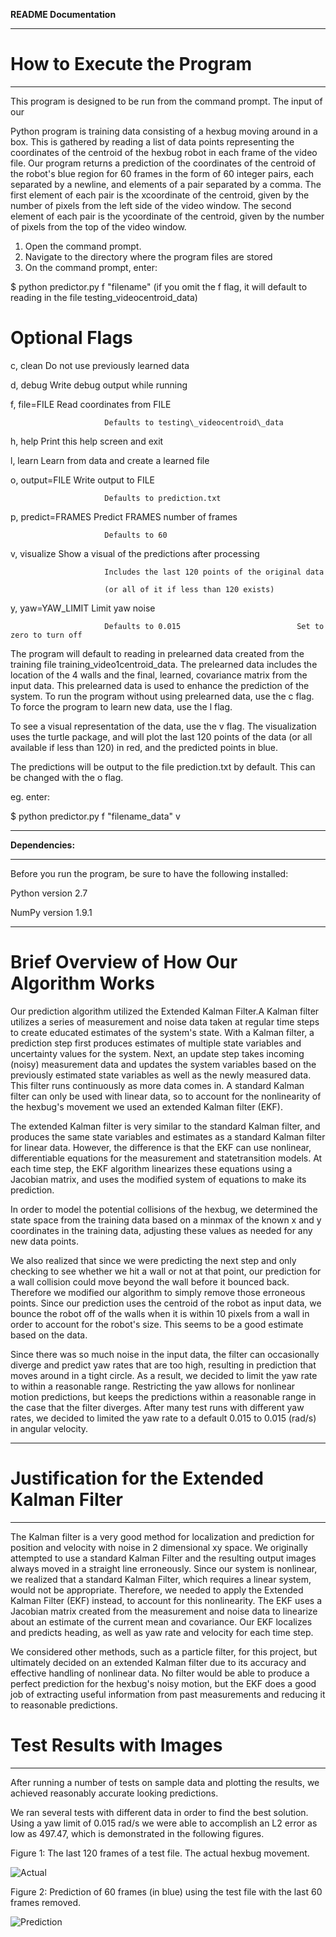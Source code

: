 **README Documentation**

** **

# How to Execute the Program

** **

This program is designed to be run from the command prompt.  The input of our

Python program is training data consisting of a hexbug moving around in a box. This is gathered by reading a list of data points representing the coordinates of the centroid of the hexbug robot in each frame of the video file. Our program returns a prediction of the coordinates of the centroid of the robot&#39;s blue region for 60 frames in the form of 60 integer pairs, each separated by a newline,  and elements of a pair separated by a comma.  The first element of each pair is the x­coordinate of the centroid, given by the number of pixels from the left side of the video window. The second element of each pair is the y­coordinate of the centroid, given by the number of pixels from the top of the video window.

1. Open the command prompt.
2. Navigate to the directory where the program files are stored
3. On the command prompt, enter:

$ python predictor.py ­f &quot;filename&quot;   (if you omit the ­f flag, it will default to reading in the file testing\_video­centroid\_data)

# Optional Flags

  ­c, ­­clean            Do not use previously learned data

  ­d, ­­debug            Write debug output while running

  ­f, ­­file=FILE        Read coordinates from FILE

                         Defaults to testing\_video­centroid\_data

  ­h, ­­help             Print this help screen and exit

  ­l, ­­learn            Learn from data and create a learned file

  ­o, ­­output=FILE      Write output to FILE

                         Defaults to prediction.txt

  ­p, ­­predict=FRAMES   Predict FRAMES number of frames

                         Defaults to 60

  ­v, ­­visualize        Show a visual of the predictions after processing

                         Includes the last 120 points of the original data

                         (or all of it if less than 120 exists)

  ­y, ­­yaw=YAW\_LIMIT    Limit yaw noise

                         Defaults to 0.015                          Set to zero to turn off

The program will default to reading in pre­learned data created from the training file training\_video1­centroid\_data.  The pre­learned data includes the location of the 4 walls and the final, learned, covariance matrix from the input data.  This pre­learned data is used to enhance the prediction of the system.  To run the program without using pre­learned data, use the ­c flag.  To force the program to learn new data, use the ­l flag.

To see a visual representation of the data, use the ­v flag.  The visualization uses the turtle package, and will plot the last 120 points of the data (or all available if less than 120) in red, and the predicted points in blue.

The predictions will be output to the file prediction.txt by default.  This can be changed with the ­o flag.

eg. enter:

$ python predictor.py ­f &quot;filename\_data&quot; ­v

** **

**Dependencies:**

** **

Before you run the program, be sure to have the following installed:

Python version 2.7

NumPy version 1.9.1

** **

# Brief Overview of How Our Algorithm Works

Our prediction algorithm utilized the Extended Kalman Filter.A Kalman filter utilizes a series of measurement and noise data taken at regular time steps to create educated estimates of the system&#39;s state. With a Kalman filter, a prediction step first produces estimates of multiple state variables and uncertainty values for the system. Next, an update step takes incoming (noisy) measurement data and updates the system variables based on the previously estimated state variables as well as the newly measured data. This filter runs continuously as more data comes in. A standard Kalman filter can only be used with linear data, so to account for the nonlinearity of the hexbug&#39;s movement we used an extended Kalman filter (EKF).

The extended Kalman filter is very similar to the standard Kalman filter, and produces the same state variables and estimates as a standard Kalman filter for linear data. However, the difference is that the EKF can use nonlinear, differentiable equations for the measurement and state­transition models. At each time step, the EKF algorithm linearizes these equations using a Jacobian matrix, and uses the modified system of equations to make its prediction.

In order to model the potential collisions of the hexbug, we determined the state space from the training data based on a min­max of the known x and y coordinates in the training data, adjusting these values as needed for any new data points.

We also realized that since we were predicting the next step and only checking to see whether we hit a wall or not at that point, our prediction for a wall collision could move beyond the wall before it bounced back. Therefore we modified our algorithm to simply remove those erroneous points. Since our prediction uses the centroid of the robot as input data, we bounce the robot off of the walls when it is within 10 pixels from a wall in order to account for the robot&#39;s size. This seems to be a good estimate based on the data.

Since there was so much noise in the input data, the filter can occasionally diverge and predict yaw rates that are too high, resulting in prediction that moves around in a tight circle. As a result, we decided to limit the yaw rate to within a reasonable range. Restricting the yaw allows for nonlinear motion predictions, but keeps the predictions within a reasonable range in the case that the filter diverges. After many test runs with different yaw rates, we decided to limited the yaw rate to a default ­0.015 to 0.015 (rad/s) in angular velocity.

** **

# Justification for the Extended Kalman Filter

** **

The Kalman filter is a very good method for localization and prediction for position and velocity with noise in 2 dimensional x­y space. We originally attempted to use a standard Kalman Filter and the resulting output images always moved in a straight line erroneously. Since our system is nonlinear, we realized that a standard Kalman Filter, which requires a linear system, would not be appropriate. Therefore, we needed to apply the Extended Kalman Filter (EKF) instead, to account for this nonlinearity. The EKF uses a Jacobian matrix created from the measurement and noise data to linearize about an estimate of the current mean and covariance. Our EKF localizes and predicts heading, as well as yaw rate and velocity for each time step.

We considered other methods, such as a particle filter, for this project, but ultimately decided on an extended Kalman filter due to its accuracy and effective handling of nonlinear data. No filter would be able to produce a perfect prediction for the hexbug&#39;s noisy motion, but the EKF does a good job of extracting useful information from past measurements and reducing it to reasonable predictions.



# Test Results with Images

** **

After running a number of tests on sample data and plotting the results, we achieved reasonably accurate looking predictions.

We ran several tests with different data in order to find the best solution.  Using a yaw limit of 0.015 rad/s we were able to accomplish an L2 error as low as 497.47, which is demonstrated in the following figures.

Figure 1: The last 120 frames of a test file.  The actual hexbug movement.

![Actual](https://github.com/drozen/AI-Self-Driving-Car-Prediction/blob/master/testing2/actual.png)


Figure 2: Prediction of 60 frames (in blue) using the test file with the last 60 frames removed.

![Prediction](https://github.com/drozen/AI-Self-Driving-Car-Prediction/blob/master/testing2/prediction.png)


